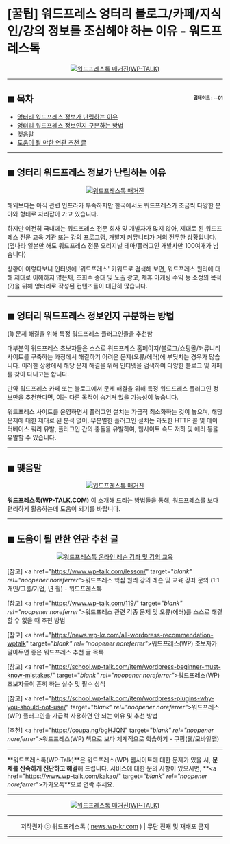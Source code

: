 # [꿀팁] 워드프레스 엉터리 블로그/카페/지식인/강의 정보를 조심해야 하는 이유 - 워드프레스톡

<center><a href="https://www.wp-talk.com/kakao/" target="_blank" rel="noopener noreferrer"_><img src="https://hellotblog.files.wordpress.com/2019/05/wptalk-google-adsense-high-300x300.png" style="max-width:100%;" alt="워드프레스톡 매거진(WP-TALK)"></a></center>

<!-- <a name="index"></a> -->
***
## ◼︎ 목차 <span style="font-size:0.5em; float:right; padding:0.5em 0 0;">업데이트 : <span class="post-year"></span>-<span class="post-month-digits"></span>-01</span>

- [엉터리 워드프레스 정보가 난립하는 이유](#index-00)
- [엉터리 워드프레스 정보인지 구분하는 방법](#index-01)
- [맺음말](#index-epilogue)
- [도움이 될 만한 연관 추천 글](#recommendation)

<!-- <a name="index-00"></a> -->
***
## ◼︎ 엉터리 워드프레스 정보가 난립하는 이유

<center><a href="https://www.wp-talk.com/kakao/" target="_blank" rel="noopener noreferrer"_><img src="https://hellotblog.files.wordpress.com/2020/02/wptalk-wordpress-naver-image-800x500-1.png" style="max-width:100%;" alt="워드프레스톡 매거진"></a></center>

해외보다는 아직 관련 인프라가 부족하지만 한국에서도 워드프레스가 조금씩 다양한 분야와 형태로 자리잡아 가고 있습니다.

하지만 여전히 국내에는 워드프레스 전문 회사 및 개발자가 많지 않아, 제대로 된 워드프레스 전문 교육 기관 또는 강의 프로그램, 개발자 커뮤니티가 거의 전무한 상황입니다. (옆나라 일본만 해도 워드프레스 전문 오리지널 테마/플러그인 개발사만 100여개가 넘습니다)

상황이 이렇다보니 인터넷에 '워드프레스' 키워드로 검색해 보면, 워드프레스 원리에 대해 제대로 이해하지 않은채, 조회수 증대 및 노출 광고, 제휴 마케팅 수익 등 소정의 목적(?)을 위해 엉터리로 작성된 컨텐츠들이 대단히 많습니다.

<!-- <a name="index-01"></a> -->
***
## ◼︎ 엉터리 워드프레스 정보인지 구분하는 방법

(1) 문제 해결을 위해 특정 워드프레스 플러그인들을 추천함

대부분의 워드프레스 초보자들은 스스로 워드프레스 홈페이지/블로그/쇼핑몰/커뮤니티 사이트를 구축하는 과정에서 해결하기 어려운 문제(오류/에러)에 부딪치는 경우가 많습니다. 이러한 상황에서 해당 문제 해결을 위해 인터넷을 검색하여 다양한 블로그 및 카페를 찾아 다니고는 합니다.

만약 워드프레스 카페 또는 블로그에서 문제 해결을 위해 특정 워드프레스 플러그인 정보만을 추천한다면, 이는 다른 목적이 숨겨져 있을 가능성이 높습니다.

워드프레스 사이트를 운영하면서 플러그인 설치는 가급적 최소화하는 것이 놓으며, 해당 문제에 대한 제대로 된 분석 없이, 무분별한 플러그인 설치는 과도한 HTTP 콜 및 데이터베이스 쿼리 유발, 플러그인 간의 충돌을 유발하여, 웹사이트 속도 저하 및 에러 등을 유발할 수 있습니다.

<!-- <a name="index-epilogue"></a> -->
***
## ◼︎ 맺음말

<center><a href="https://www.wp-talk.com/kakao/" target="_blank" rel="noopener noreferrer"_><img src="https://hellotblog.files.wordpress.com/2019/01/wptalk-com-cover-01.png" style="max-width:100%;" alt="워드프레스톡 매거진"></a></center>

**워드프레스톡(WP-TALK.COM)** 이 소개해 드리는 방법들을 통해, 워드프레스를 보다 편리하게 활용하는데 도움이 되기를 바랍니다.

<!-- <a name="recommendation"></a> -->
***
## ◼︎ 도움이 될 만한 연관 추천 글

<center><a href="https://www.wp-talk.com/lesson/" target="_blank" rel="noopener noreferrer"_><img src="https://hellotblog.files.wordpress.com/2019/03/classroom-online-wptalk-00-800x500.png" style="max-width:100%;" alt="워드프레스톡 온라인 레슨 강좌 및 강의 교육"></a></center>

[참고] <a href="https://www.wp-talk.com/lesson/" target="_blank" rel="noopener noreferrer"_>워드프레스 핵심 원리 강의 레슨 및 교육 강좌 문의 (1:1개인/그룹/기업, <span class="post-year"></span>년 <span class="post-month"></span>월) - 워드프레스톡</a>

[참고] <a href="https://www.wp-talk.com/119/" target="_blank" rel="noopener noreferrer"_>워드프레스 관련 각종 문제 및 오류(에러)를 스스로 해결할 수 없을 때 추천 방법</a>

[참고] <a href="https://news.wp-kr.com/all-wordpress-recommendation-wptalk" target="_blank" rel="noopener noreferrer"_>워드프레스(WP) 초보자가 알아두면 좋은 워드프레스 추천 글 목록</a>

[참고] <a href="https://school.wp-talk.com/item/wordpress-beginner-must-know-mistakes/" target="_blank" rel="noopener noreferrer"_>워드프레스(WP) 초보자들이 흔히 하는 실수 및 필수 상식</a>

[참고] <a href="https://school.wp-talk.com/item/wordpress-plugins-why-you-should-not-use/" target="_blank" rel="noopener noreferrer"_>워드프레스(WP) 플러그인을 가급적 사용하면 안 되는 이유 및 추천 방법</a>

[추천] <a href="https://coupa.ng/bgHJQN" target="_blank" rel="noopener noreferrer"_>워드프레스(WP) 책으로 보다 체계적으로 학습하기 - 쿠팡(웹/모바일앱)</a>

***
**워드프레스톡(WP-Talk)**은 워드프레스(WP) 웹사이트에 대한 문제가 있을 시, **문제를 신속하게 진단하고 해결**해 드립니다. 서비스에 대한 문의 사항이 있으시면, **<a href="https://www.wp-talk.com/kakao/" target="_blank" rel="noopener noreferrer"_>카카오톡</a>**으로 연락 주세요.

***
<center><a href="https://www.wp-talk.com/kakao/" target="_blank" rel="noopener noreferrer"_><img src="https://hellotblog.files.wordpress.com/2019/03/wptalk-logo-120x120.png" style="max-width:100%;" alt="워드프레스톡 매거진(WP-TALK)"></a></center>

***
<center>저작권자 ⓒ 워드프레스톡 ( <a href="https://www.wp-talk.com/kakao/" target="_blank" rel="noopener noreferrer"_>news.wp-kr.com</a> ) | 무단 전재 및 재배포 금지</center>

***
